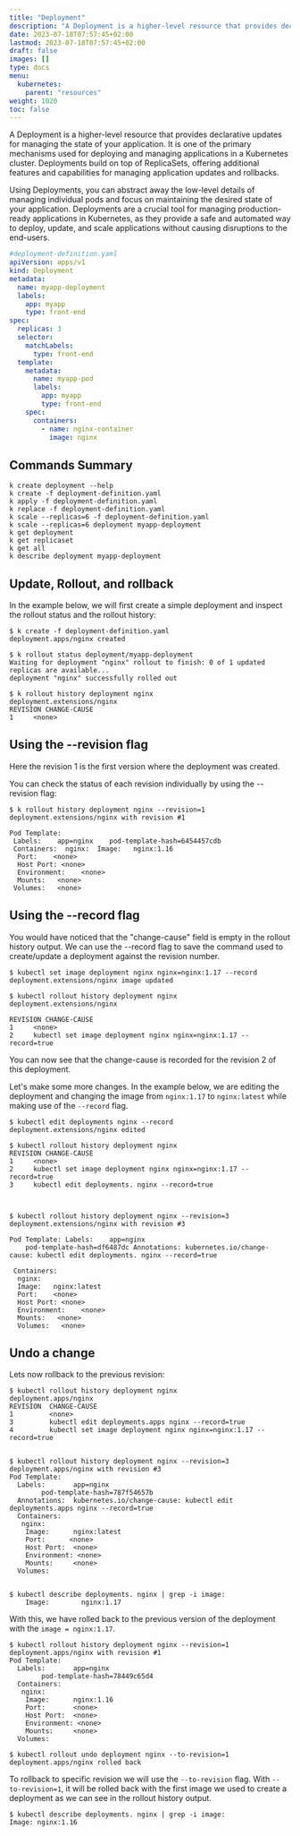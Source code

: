 ```yaml
---
title: "Deployment"
description: "A Deployment is a higher-level resource that provides declarative updates for managing the state of your application."
date: 2023-07-18T07:57:45+02:00
lastmod: 2023-07-18T07:57:45+02:00
draft: false
images: []
type: docs
menu:
  kubernetes:
    parent: "resources"
weight: 1020
toc: false
---
```

A Deployment is a higher-level resource that provides declarative updates for managing the state of your application. It is one of the primary mechanisms used for deploying and managing applications in a Kubernetes cluster. Deployments build on top of ReplicaSets, offering additional features and capabilities for managing application updates and rollbacks.

Using Deployments, you can abstract away the low-level details of managing individual pods and focus on maintaining the desired state of your application. Deployments are a crucial tool for managing production-ready applications in Kubernetes, as they provide a safe and automated way to deploy, update, and scale applications without causing disruptions to the end-users.
```yaml
#deployment-definition.yaml
apiVersion: apps/v1
kind: Deployment
metadata:
  name: myapp-deployment
  labels:
    app: myapp
    type: front-end
spec:
  replicas: 3
  selector:
    matchLabels:
      type: front-end
  template:
    metadata:
      name: myapp-pod
      labels:
        app: myapp
        type: front-end
    spec:
      containers:
        - name: nginx-container
          image: nginx
```

## Commands Summary
```shell
k create deployment --help
k create -f deployment-definition.yaml
k apply -f deployment-definition.yaml
k replace -f deployment-definition.yaml
k scale --replicas=6 -f deployment-definition.yaml
k scale --replicas=6 deployment myapp-deployment
k get deployment
k get replicaset
k get all
k describe deployment myapp-deployment
```


## Update, Rollout, and rollback
In the example below, we will first create a simple deployment and inspect the rollout status and the rollout history:
```shell
$ k create -f deployment-definition.yaml
deployment.apps/nginx created

$ k rollout status deployment/myapp-deployment
Waiting for deployment "nginx" rollout to finish: 0 of 1 updated replicas are available...
deployment "nginx" successfully rolled out

$ k rollout history deployment nginx
deployment.extensions/nginx
REVISION CHANGE-CAUSE
1     <none>
```

## Using the --revision flag
Here the revision 1 is the first version where the deployment was created.

You can check the status of each revision individually by using the --revision flag:

```shell
$ k rollout history deployment nginx --revision=1
deployment.extensions/nginx with revision #1
 
Pod Template:
 Labels:    app=nginx    pod-template-hash=6454457cdb
 Containers:  nginx:  Image:   nginx:1.16
  Port:    <none>
  Host Port: <none>
  Environment:    <none>
  Mounts:   <none>
 Volumes:   <none>
```

## Using the --record flag
You would have noticed that the "change-cause" field is empty in the rollout history output. We can use the --record flag to save the command used to create/update a deployment against the revision number.

```shell
$ kubectl set image deployment nginx nginx=nginx:1.17 --record
deployment.extensions/nginx image updated

$ kubectl rollout history deployment nginx
deployment.extensions/nginx
 
REVISION CHANGE-CAUSE
1     <none>
2     kubectl set image deployment nginx nginx=nginx:1.17 --record=true
```
You can now see that the change-cause is recorded for the revision 2 of this deployment.

Let's make some more changes. In the example below, we are editing the deployment and changing the image from `nginx:1.17` to `nginx:latest` while making use of the `--record` flag.

```shell
$ kubectl edit deployments nginx --record
deployment.extensions/nginx edited
 
$ kubectl rollout history deployment nginx
REVISION CHANGE-CAUSE
1     <none>
2     kubectl set image deployment nginx nginx=nginx:1.17 --record=true
3     kubectl edit deployments. nginx --record=true
 
 
 
$ kubectl rollout history deployment nginx --revision=3
deployment.extensions/nginx with revision #3
 
Pod Template: Labels:    app=nginx
    pod-template-hash=df6487dc Annotations: kubernetes.io/change-cause: kubectl edit deployments. nginx --record=true
 
 Containers:
  nginx:
  Image:   nginx:latest
  Port:    <none>
  Host Port: <none>
  Environment:    <none>
  Mounts:   <none>
  Volumes:   <none>
```

## Undo a change
Lets now rollback to the previous revision:

```shell
$ kubectl rollout history deployment nginx
deployment.apps/nginx 
REVISION  CHANGE-CAUSE
1         <none>
3         kubectl edit deployments.apps nginx --record=true
4         kubectl set image deployment nginx nginx=nginx:1.17 --record=true
 

$ kubectl rollout history deployment nginx --revision=3
deployment.apps/nginx with revision #3
Pod Template:
  Labels:       app=nginx
        pod-template-hash=787f54657b
  Annotations:  kubernetes.io/change-cause: kubectl edit deployments.apps nginx --record=true
  Containers:
   nginx:
    Image:      nginx:latest
    Port:      <none> 
    Host Port:  <none>
    Environment: <none>       
    Mounts:     <none>
  Volumes:      


$ kubectl describe deployments. nginx | grep -i image:
    Image:        nginx:1.17
```
With this, we have rolled back to the previous version of the deployment with the `image = nginx:1.17`.

```shell
$ kubectl rollout history deployment nginx --revision=1
deployment.apps/nginx with revision #1
Pod Template:
  Labels:       app=nginx
        pod-template-hash=78449c65d4
  Containers:
   nginx:
    Image:      nginx:1.16
    Port:       <none> 
    Host Port:  <none>
    Environment: <none>     
    Mounts:     <none>
  Volumes:      
 
$ kubectl rollout undo deployment nginx --to-revision=1
deployment.apps/nginx rolled back
```

To rollback to specific revision we will use the `--to-revision` flag.
With `--to-revision=1`, it will be rolled back with the first image we used to create a deployment as we can see in the rollout history output.

```shell
$ kubectl describe deployments. nginx | grep -i image:
Image: nginx:1.16
```